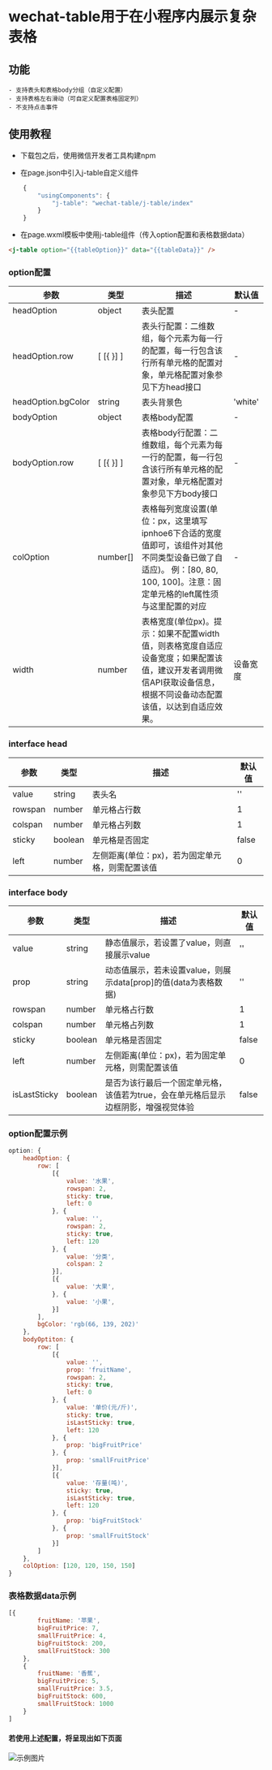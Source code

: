# wechat-table用于在小程序内展示复杂表格

## 功能

    - 支持表头和表格body分组（自定义配置）
    - 支持表格左右滑动（可自定义配置表格固定列）
    - 不支持点击事件

## 使用教程

* 下载包之后，使用微信开发者工具构建npm

* 在page.json中引入j-table自定义组件

``` js
    {
        "usingComponents": {
            "j-table": "wechat-table/j-table/index"
        }
    }
```

* 在page.wxml模板中使用j-table组件（传入option配置和表格数据data）

``` html
<j-table option="{{tableOption}}" data="{{tableData}}" />
```

### option配置

| 参数 | 类型 | 描述 | 默认值 |
|-----|-----|-----|-------|
| headOption | object  | 表头配置   | -     |
| headOption.row | [ [{ }] ]  | 表头行配置：二维数组，每个元素为每一行的配置，每一行包含该行所有单元格的配置对象，单元格配置对象参见下方head接口   | -     |
| headOption.bgColor | string  | 表头背景色   | 'white'     |
| bodyOption | object  | 表格body配置   | -     |
| bodyOption.row | [ [{ }] ]  | 表格body行配置：二维数组，每个元素为每一行的配置，每一行包含该行所有单元格的配置对象，单元格配置对象参见下方body接口   | -     |
| colOption | number[]  | 表格每列宽度设置(单位：px，这里填写ipnhoe6下合适的宽度值即可，该组件对其他不同类型设备已做了自适应)。 例：[80, 80, 100, 100]。注意：固定单元格的left属性须与这里配置的对应   | -     |
| width | number  | 表格宽度(单位px)。提示：如果不配置width值，则表格宽度自适应设备宽度；如果配置该值，建议开发者调用微信API获取设备信息，根据不同设备动态配置该值，以达到自适应效果。  | 设备宽度     |

### interface head

| 参数 | 类型 | 描述 | 默认值 |
|-----|-----|-----|-------|
| value | string  | 表头名   | ''     |
| rowspan | number  | 单元格占行数  |   1  |
| colspan| number  | 单元格占列数   | 1  |
| sticky| boolean  | 单元格是否固定  | false  |
| left| number  |  左侧距离(单位：px)，若为固定单元格，则需配置该值  | 0  |

### interface body

| 参数 | 类型 | 描述 | 默认值 |
|-----|-----|-----|-------|
| value | string  | 静态值展示，若设置了value，则直接展示value   | ''     |
| prop| string  | 动态值展示，若未设置value，则展示data[prop]的值(data为表格数据)   | ''     |
| rowspan | number  | 单元格占行数  |   1  |
| colspan| number  | 单元格占列数   | 1  |
| sticky| boolean  | 单元格是否固定  | false  |
| left| number  |  左侧距离(单位：px)，若为固定单元格，则需配置该值  | 0  |
| isLastSticky| boolean  | 是否为该行最后一个固定单元格，该值若为true，会在单元格后显示边框阴影，增强视觉体验  | false  |

### option配置示例

``` js
option: {
    headOption: {
        row: [
            [{
                value: '水果',
                rowspan: 2,
                sticky: true,
                left: 0
            }, {
                value: '',
                rowspan: 2,
                sticky: true,
                left: 120
            }, {
                value: '分类',
                colspan: 2
            }],
            [{
                value: '大果',
            }, {
                value: '小果',
            }]
        ],
        bgColor: 'rgb(66, 139, 202)'
    },
    bodyOptiton: {
        row: [
            [{
                value: '',
                prop: 'fruitName',
                rowspan: 2,
                sticky: true,
                left: 0
            }, {
                value: '单价(元/斤)',
                sticky: true,
                isLastSticky: true,
                left: 120
            }, {
                prop: 'bigFruitPrice'
            }, {
                prop: 'smallFruitPrice'
            }],
            [{
                value: '存量(吨)',
                sticky: true,
                isLastSticky: true,
                left: 120
            }, {
                prop: 'bigFruitStock'
            }, {
                prop: 'smallFruitStock'
            }]
        ]
    },
    colOption: [120, 120, 150, 150]
}
```

### 表格数据data示例

``` js
[{
        fruitName: '苹果',
        bigFruitPrice: 7,
        smallFruitPrice: 4,
        bigFruitStock: 200,
        smallFruitStock: 300
    },
    {
        fruitName: '香蕉',
        bigFruitPrice: 5,
        smallFruitPrice: 3.5,
        bigFruitStock: 600,
        smallFruitStock: 1000
    }
]
```

#### 若使用上述配置，将呈现出如下页面

![示例图片](./images/j-table-example.jpg)
